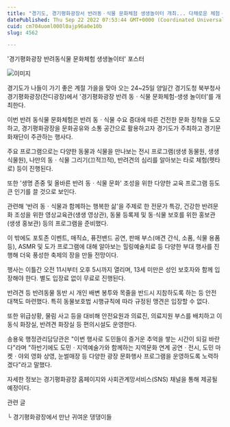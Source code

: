 ```yaml
---
title: "경기도, 경기평화광장서 반려동ㆍ식물 문화체험 생생놀이터 개최... 다채로운 체험ㆍ참여 프로그램 운영"
datePublished: Thu Sep 22 2022 07:53:44 GMT+0000 (Coordinated Universal Time)
cuid: cm704uoml000l0ajp96a0e10b
slug: 4562

---
```



'경기평화광장 반려동식물 문화체험 생생놀이터' 포스터

![이미지](https://cdn.hashnode.com/res/hashnode/image/upload/v1739257234891/a2ecf88e-cd04-4c23-8abe-829a86f61b96.jpeg)

경기도가 나들이 가기 좋은 계절 가을을 맞아 오는 24~25일 양일간 경기도청 북부청사 경기평화광장(잔디광장)에서 '경기평화광장 반려 동ㆍ식물 문화체험-생생 놀이터'를 개최한다.

이번 반려 동식물 문화체험은 반려 동ㆍ식물 수요 증대에 따른 건전한 문화 정착을 도모하고, 경기평화광장을 문화공유와 소통 공간으로 활용하고자 경기도가 주최하고 경기문화재단이 주관하는 행사다.

주요 프로그램으로는 다양한 동물과 식물을 만나보는 전시 프로그램(생생 동물원, 생생 식물원), 나만의 동ㆍ식물 그리기(끄적끄적), 반려견의 심리를 알아보는 타로 체험(펫타로) 등이 진행된다.

또한 '생명 존중 및 올바른 반려 동ㆍ식물 문화' 조성을 위한 다양한 교육 프로그램 등도 큰 인기를 끌 것으로 보인다.

관련해 '반려 동ㆍ식물과 함께하는 행복한 삶'을 주제로 한 전문가 특강, 건강한 반려문화 조성을 위한 영상교육관(생생 영상관), 동물 등록제 및 동·식물 보호를 위한 홍보관(생생 홍보관) 등의 프로그램을 준비했다.

이 밖에도 포토존 이벤트, 매직쇼, 퓨전밴드 공연, 판매 부스(애견 간식, 소품, 식물 용품 등), ASMR 및 도가 프로그램에 대해 알아보는 힐링예술치료 등 다양한 부대 행사를 진행해 더욱 풍성한 축제의 장을 만들 전망이다.

행사는 이틀간 오전 11시부터 오후 5시까지 열리며, 13세 미만은 성인 보호자와 함께 입장해야 한다. 별도 입장료 없이 무료로 진행된다.

반려견 등 반려동물 동반 시 개인 배변 봉투와 목줄을 반드시 지참하도록 하는 등 안전 대책도 마련했다. 특히 동물보호법 시행규칙에 따라 규정된 맹견은 입장할 수 없다.

또한 위급상황, 물림 사고 등을 대비해 안전요원과 의료진, 의료지원 부스를 배치하고 이동식 화장실, 반려견 화장실 등 편의시설도 운영한다.

송용욱 행정관리담당관은 "이번 행사로 도민들이 즐거운 추억을 쌓는 시간이 되길 바란다"라며 "하반기에도 도민ㆍ지역예술가와 함께하는 지역문화 연계 공연ㆍ전시, 도민 마켓ㆍ야외 영화 상영, 눈썰매장 등 다양한 광장 문화행사 프로그램을 운영하도록 노력하겠다"라고 말했다.

자세한 정보는 경기평화광장 홈페이지와 사회관계망서비스(SNS) 채널을 통해 제공될 예정이다.

관련 글

└ 경기평화광장에서 만난 귀여운 댕댕이들